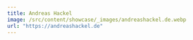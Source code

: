 ```yaml
---
title: Andreas Hackel
image: /src/content/showcase/_images/andreashackel.de.webp
url: "https://andreashackel.de"
---
```

